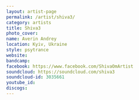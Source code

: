 ```yaml
---
layout: artist-page
permalink: /artist/shiva3/
category: artists
title: Shiva3
photo_cover: 
name: Averin Andrey
location: Kyiv, Ukraine
style: psytrance
website: 
bandcamp: 
facebook: https://www.facebook.com/ShivaOmArtist
soundcloud: https://soundcloud.com/shiva3
soundcloud-id: 3035661
youtube_id: 
discogs: 
---
```

